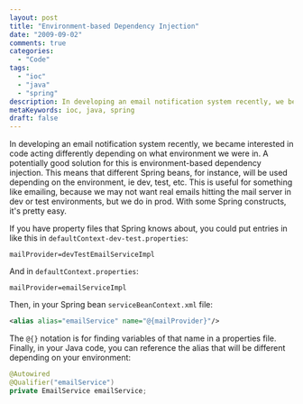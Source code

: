 ```yaml
---
layout: post
title: "Environment-based Dependency Injection"
date: "2009-09-02"
comments: true
categories:
  - "Code"
tags:
  - "ioc"
  - "java"
  - "spring"
description: In developing an email notification system recently, we became interested in code acting differently depending on what environment we were in.  A potentiall
metaKeywords: ioc, java, spring
draft: false
---
```


In developing an email notification system recently, we became interested in code acting differently depending on what environment we were in.  A potentially good solution for this is environment-based dependency injection.  This means that different Spring beans, for instance, will be used depending on the environment, ie dev, test, etc.  This is useful for something like emailing, because we may not want real emails hitting the mail server in dev or test environments, but we do in prod.  With some Spring constructs, it's pretty easy.

<!--more-->

If you have property files that Spring knows about, you could put entries in like this in `defaultContext-dev-test.properties`:

```text
mailProvider=devTestEmailServiceImpl
```

And in `defaultContext.properties`:

```text
mailProvider=emailServiceImpl
```

Then, in your Spring bean `serviceBeanContext.xml` file:

```xml
<alias alias="emailService" name="@{mailProvider}"/>
```

The `@{}` notation is for finding variables of that name in a properties file.  Finally, in your Java code, you can reference the alias that will be different depending on your environment:

```java
@Autowired
@Qualifier("emailService")
private EmailService emailService;
```
  
